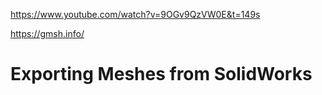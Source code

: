 



https://www.youtube.com/watch?v=9OGv9QzVW0E&t=149s



https://gmsh.info/

# Exporting Meshes from SolidWorks

